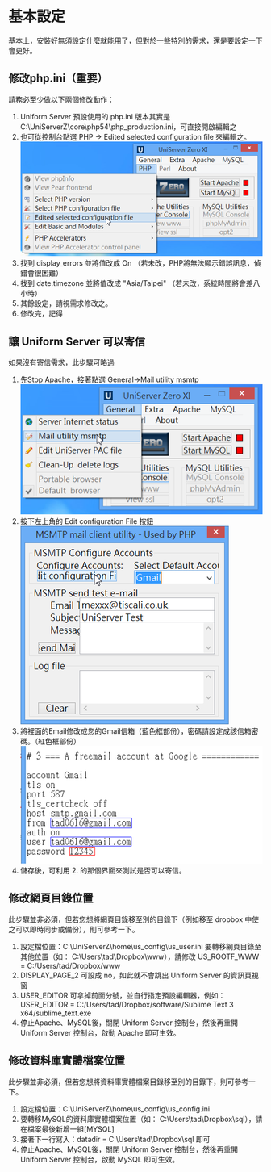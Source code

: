 # 基本設定

基本上，安裝好無須設定什麼就能用了，但對於一些特別的需求，還是要設定一下會更好。

## 修改php.ini（重要）

請務必至少做以下兩個修改動作：
1. Uniform Server 預設使用的 php.ini 版本其實是 C:\UniServerZ\core\php54\php_production.ini，可直接開啟編輯之
2. 也可從控制台點選 PHP → Edited selected configuration file 來編輯之。
![](x209.png)
3. 找到 display_errors 並將值改成 On （若未改，PHP將無法顯示錯誤訊息，偵錯會很困難）
4. 找到 date.timezone 並將值改成 "Asia/Taipei" （若未改，系統時間將會差八小時）
5. 其餘設定，請視需求修改之。
6. 修改完，記得

## 讓 Uniform Server 可以寄信

如果沒有寄信需求，此步驟可略過
1. 先Stop Apache，接著點選 General→Mail utility msmtp![](x206.png)
3. 按下左上角的 Edit configuration File 按鈕![](x207.png)
4. 將裡面的Email修改成您的Gmail信箱（藍色框部份），密碼請設定成該信箱密碼。（紅色框部份）![](x208.png)
5. 儲存後，可利用 2. 的那個界面來測試是否可以寄信。

## 修改網頁目錄位置

此步驟並非必須，但若您想將網頁目錄移至別的目錄下（例如移至 dropbox 中使之可以即時同步或備份），則可參考一下。

1. 設定檔位置：C:\UniServerZ\home\us_config\us_user.ini
    要轉移網頁目錄至其他位置（如： C:\Users\tad\Dropbox\www），請修改 US_ROOTF_WWW = C:/Users/tad/Dropbox/www
2. DISPLAY_PAGE_2 可設成 no，如此就不會跳出 Uniform Server 的資訊頁視窗
3. USER_EDITOR 可拿掉前面分號，並自行指定預設編輯器，例如：USER_EDITOR = C:/Users/tad/Dropbox/software/Sublime Text 3 x64/sublime_text.exe
4. 停止Apache、MySQL後，關閉 Uniform Server 控制台，然後再重開 Uniform Server 控制台，啟動 Apache 即可生效。

## 修改資料庫實體檔案位置

此步驟並非必須，但若您想將資料庫實體檔案目錄移至別的目錄下，則可參考一下。

1. 設定檔位置：C:\UniServerZ\home\us_config\us_config.ini
2. 要轉移MySQL的資料庫實體檔案位置（如： C:\Users\tad\Dropbox\sql），請在檔案最後新增一組[MYSQL]
3. 接著下一行寫入：datadir = C:\Users\tad\Dropbox\sql 即可
4. 停止Apache、MySQL後，關閉 Uniform Server 控制台，然後再重開 Uniform Server 控制台，啟動 MySQL 即可生效。
